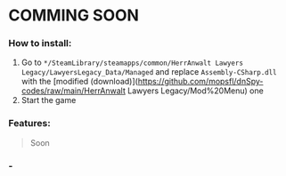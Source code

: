 # COMMING SOON

### How to install:
1. Go to <code>*/SteamLibrary/steamapps/common/HerrAnwalt Lawyers Legacy/LawyersLegacy_Data/Managed</code> and replace <code>Assembly-CSharp.dll</code> with the [modified (download)](https://github.com/mopsfl/dnSpy-codes/raw/main/HerrAnwalt Lawyers Legacy/Mod%20Menu) one
2. Start the game

### Features:
> Soon


### -
